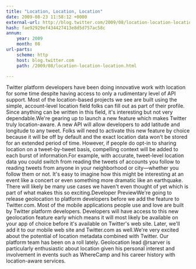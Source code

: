 ```yaml
---
title: "Location, Location, Location"
date: 2009-08-23 11:58:12 +0000
external-url: http://blog.twitter.com/2009/08/location-location-location.html
hash: fae92929ef434427413e8d5d757ac58c
annum:
    year: 2009
    month: 08
url-parts:
    scheme: http
    host: blog.twitter.com
    path: /2009/08/location-location-location.html

---
```


Twitter platform developers have been doing innovative work with location for some time despite having access to only a rudimentary level of API support. Most of the location-based projects we see are built using the simple, account-level location field folks can fill out as part of their profile. Since anything can be written in this field, it's interesting but not very dependable.We're gearing up to launch a new feature which makes Twitter truly location-aware. A new API will allow developers to add latitude and longitude to any tweet. Folks will need to activate this new feature by choice because it will be off by default and the exact location data won't be stored for an extended period of time. However, if people do opt-in to sharing location on a tweet-by-tweet basis, compelling context will be added to each burst of information.For example, with accurate, tweet-level location data you could switch from reading the tweets of accounts you follow to reading tweets from anyone in your neighborhood or city—whether you follow them or not. It's easy to imagine how this might be interesting at an event like a concert or even something more dramatic like an earthquake. There will likely be many use cases we haven't even thought of yet which is part of what makes this so exciting.Developer PreviewWe're going to release geolocation to platform developers before we add the feature to Twitter.com. Most of the mobile applications people use and love are built by Twitter platform developers. Developers will have access to this new geolocation feature early which means it will most likely be available on your app of choice before it's available on Twitter's web site. Later, we'll add it to our mobile web site and Twitter.com as well.We're very excited about the potential of location metadata combined with Twitter. Our platform team has been on a roll lately. Geolocation lead @rsarver is particularly enthusiastic about location given his personal interest and involvement in events such as WhereCamp and his career history with location-aware services.
